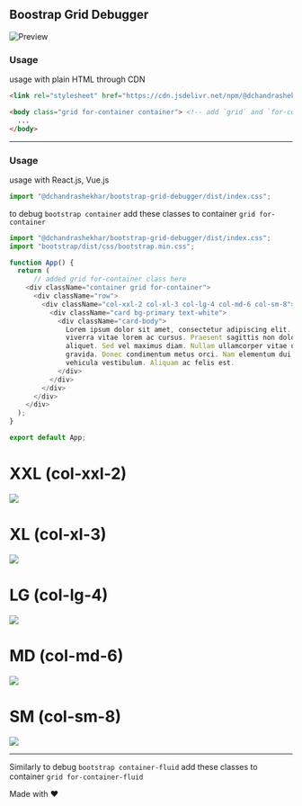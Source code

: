## Boostrap Grid Debugger

![Preview](https://raw.githubusercontent.com/Chandu4221/bootstrap-grid-debugger/aebc68df7c09c30e96b6f0abc6426f70b56d76de/readme_files/bootstrap-grid-preview.gif)
### Usage
usage with plain HTML through CDN
```html
<link rel="stylesheet" href="https://cdn.jsdelivr.net/npm/@dchandrashekhar/bootstrap-grid-debugger@1.0.4/dist/index.css"/>
```
```html
<body class="grid for-container container"> <!-- add `grid` and `for-container` classes here  -->
  ...
</body> 
```

---
### Usage

usage with React.js, Vue.js

```javascript
import "@dchandrashekhar/bootstrap-grid-debugger/dist/index.css";
```

to debug `bootstrap container` add these classes to container `grid for-container`

```javascript
import "@dchandrashekhar/bootstrap-grid-debugger/dist/index.css";
import "bootstrap/dist/css/bootstrap.min.css";

function App() {
  return (
      // added grid for-container class here
    <div className="container grid for-container">
      <div className="row">
        <div className="col-xxl-2 col-xl-3 col-lg-4 col-md-6 col-sm-8">
          <div className="card bg-primary text-white">
            <div className="card-body">
              Lorem ipsum dolor sit amet, consectetur adipiscing elit. Sed
              viverra vitae lorem ac cursus. Praesent sagittis non dolor vitae
              aliquet. Sed vel maximus diam. Nullam ullamcorper vitae urna sed
              gravida. Donec condimentum metus orci. Nam elementum dui id dolor
              vehicula vestibulum. Aliquam ac felis est.
            </div>
          </div>
        </div>
      </div>
    </div>
  );
}

export default App;
```

# XXL (col-xxl-2)

![](https://raw.githubusercontent.com/Chandu4221/bootstrap-grid-debugger/aebc68df7c09c30e96b6f0abc6426f70b56d76de/readme_files/XXL.png)

# XL (col-xl-3)

![](https://raw.githubusercontent.com/Chandu4221/bootstrap-grid-debugger/aebc68df7c09c30e96b6f0abc6426f70b56d76de/readme_files/XL.png)

# LG (col-lg-4)

![](https://raw.githubusercontent.com/Chandu4221/bootstrap-grid-debugger/aebc68df7c09c30e96b6f0abc6426f70b56d76de/readme_files/LG.png)

# MD (col-md-6)

![](https://raw.githubusercontent.com/Chandu4221/bootstrap-grid-debugger/aebc68df7c09c30e96b6f0abc6426f70b56d76de/readme_files/MD.png)

# SM (col-sm-8)

![](https://raw.githubusercontent.com/Chandu4221/bootstrap-grid-debugger/aebc68df7c09c30e96b6f0abc6426f70b56d76de/readme_files/SM.png)

---

Similarly to debug `bootstrap container-fluid` add these classes to container `grid for-container-fluid`

Made with ❤
